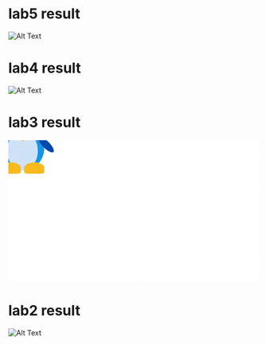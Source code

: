 # lab5 result

![Alt Text](https://github.com/auvy/maokg_labs/blob/main/lab5/doc/lab5.gif)

# lab4 result

![Alt Text](https://github.com/auvy/maokg_labs/blob/main/lab4/doc/lab4.gif)

# lab3 result

![Alt Text](https://github.com/auvy/maokg_labs/blob/main/lab3/doc/lab3.gif)


# lab2 result

![Alt Text](https://github.com/auvy/maokg_labs/blob/main/lab2/doc/lab2_result.gif)
